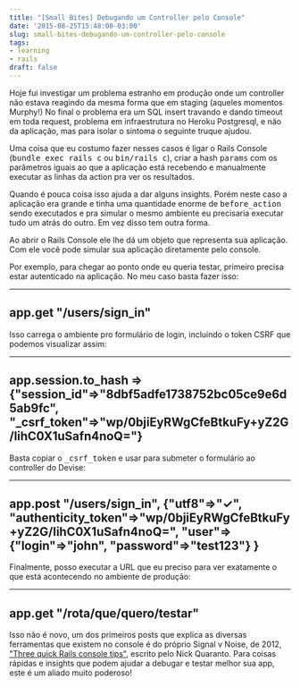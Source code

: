 ```yaml
---
title: "[Small Bites] Debugando um Controller pelo Console"
date: '2015-08-25T15:48:00-03:00'
slug: small-bites-debugando-um-controller-pelo-console
tags:
- learning
- rails
draft: false
---
```




Hoje fui investigar um problema estranho em produção onde um controller não estava reagindo da mesma forma que em staging (aqueles momentos Murphy!) No final o problema era um SQL insert travando e dando timeout em toda request, problema em infraestrutura no Heroku Postgresql, e não da aplicação, mas para isolar o sintoma o seguinte truque ajudou.

Uma coisa que eu costumo fazer nesses casos é ligar o Rails Console (<tt>bundle exec rails c</tt> ou <tt>bin/rails c</tt>), criar a hash <tt>params</tt> com os parâmetros iguais ao que a aplicação está recebendo e manualmente executar as linhas da action pra ver os resultados.

Quando é pouca coisa isso ajuda a dar alguns insights. Porém neste caso a aplicação era grande e tinha uma quantidade enorme de <tt>before_action</tt> sendo executados e pra simular o mesmo ambiente eu precisaria executar tudo um atrás do outro. Em vez disso tem outra forma.

Ao abrir o Rails Console ele lhe dá um objeto que representa sua aplicação. Com ele você pode simular sua aplicação diretamente pelo console.

Por exemplo, para chegar ao ponto onde eu queria testar, primeiro precisa estar autenticado na aplicação. No meu caso basta fazer isso:

---
app.get "/users/sign_in"
---

Isso carrega o ambiente pro formulário de login, incluindo o token CSRF que podemos visualizar assim:

---
app.session.to_hash
=> {"session_id"=>"8dbf5adfe1738752bc05ce9e6d5ab9fc", "_csrf_token"=>"wp/0bjiEyRWgCfeBtkuFy+yZ2G/IihC0X1uSafn4noQ="}
---

Basta copiar o <tt>_csrf_token</tt> e usar para submeter o formulário ao controller do Devise:

---
app.post "/users/sign_in", {"utf8"=>"✓", "authenticity_token"=>"wp/0bjiEyRWgCfeBtkuFy+yZ2G/IihC0X1uSafn4noQ=", "user"=>{"login"=>"john", "password"=>"test123"} }
---

Finalmente, posso executar a URL que eu preciso para ver exatamente o que está acontecendo no ambiente de produção:

---
app.get "/rota/que/quero/testar"
---

Isso não é novo, um dos primeiros posts que explica as diversas ferramentas que existem no console é do próprio Signal v Noise, de 2012, ["Three quick Rails console tips"](https://signalvnoise.com/posts/3176-three-quick-rails-console-tips), escrito pelo Nick Quaranto. Para coisas rápidas e insights que podem ajudar a debugar e testar melhor sua app, este é um aliado muito poderoso!
